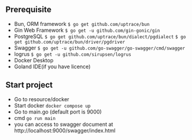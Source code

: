 ## Prerequisite

- Bun, ORM framework
`$ go get github.com/uptrace/bun`
- Gin Web Framework
  `$ go get -u github.com/gin-gonic/gin`
- PostgreSQL
  `$ go get github.com/uptrace/bun/dialect/pgdialect`
`$ go get github.com/uptrace/bun/driver/pgdriver`
- Swagger `$ go get -u github.com/go-swagger/go-swagger/cmd/swagger`
- logrus `$ go get -u github.com/sirupsen/logrus` 
- Docker Desktop
- Goland IDE(if you have licence)

## Start project
- Go to resource/docker
- Start docker `docker compose up`
- Go to main.go (default port is 9000)
- cmd `go run main` 
- you can access to swagger document at http://localhost:9000/swagger/index.html